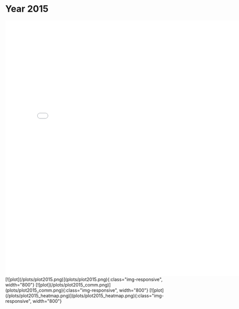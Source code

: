 # Year 2015
<embed type="text/html" src="plots/plot2015_750.html" width="800" height="800">
[![plot](/plots/plot2015.png)](plots/plot2015.png){:class="img-responsive", width="800"}
[![plot](/plots/plot2015_comm.png)](plots/plot2015_comm.png){:class="img-responsive", width="800"}
[![plot](/plots/plot2015_heatmap.png)](plots/plot2015_heatmap.png){:class="img-responsive", width="800"}
